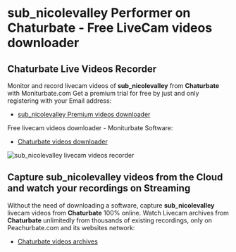 # sub_nicolevalley Performer on Chaturbate - Free LiveCam videos downloader

## Chaturbate Live Videos Recorder

Monitor and record livecam videos of **sub_nicolevalley** from **Chaturbate** with Moniturbate.com
Get a premium trial for free by just and only registering with your Email address:
* [sub_nicolevalley Premium videos downloader](https://moniturbate.com/request-demo-licence-key.html)

Free livecam videos downloader - Moniturbate Software:
* [Chaturbate videos downloader](https://moniturbate.com/moniturbate-download-software.html)

![sub_nicolevalley livecam videos recorder](https://peachurnet.com/templates/moniturbate-software.png)


## Capture sub_nicolevalley videos from the Cloud and watch your recordings on Streaming

Without the need of downloading a software, capture **sub_nicolevalley** livecam videos from **Chaturbate** 100% online.
Watch Livecam archives from **Chaturbate** unlimitedly from thousands of existing recordings, only on Peachurbate.com and its websites network:
* [Chaturbate videos archives](https://peachurnet.com/)